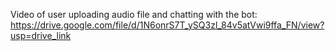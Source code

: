 Video of user uploading audio file and chatting with the bot:
https://drive.google.com/file/d/1N6onrS7T_ySQ3zl_84v5atVwi9ffa_FN/view?usp=drive_link
